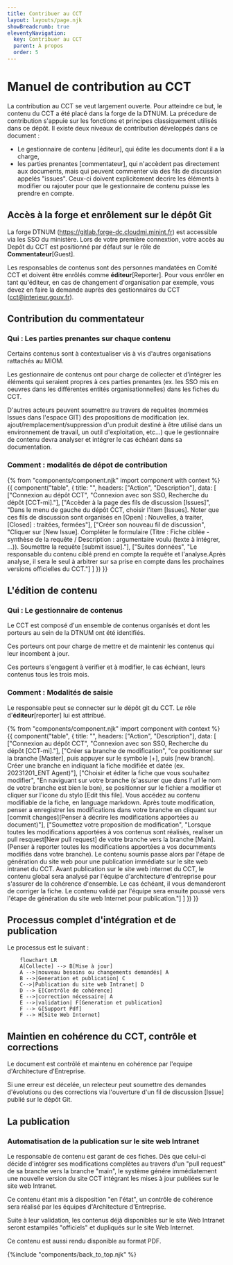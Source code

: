 ```yaml
---
title: Contribuer au CCT
layout: layouts/page.njk
showBreadcrumb: true
eleventyNavigation:
  key: Contribuer au CCT
  parent: À propos
  order: 5
---
```


# Manuel de contribution au CCT

La contribution au CCT se veut largement ouverte.
Pour atteindre ce but, le contenu du CCT a été placé dans la forge de la DTNUM.
La précedure de contribution s'appuie sur les fonctions et principes classiquement utilisés dans ce dépôt.
Il existe deux niveaux de contribution développés dans ce document : 
- Le gestionnaire de contenu [éditeur], qui édite les documents dont il a la charge,
- les parties prenantes [commentateur], qui n'accèdent pas directement aux documents, mais qui peuvent commenter via des fils de discussion appelés "issues". Ceux-ci doivent explicitement decrire les éléments à modifier ou rajouter pour que le gestionnaire de contenu puisse les prendre en compte.

## Accès à la forge et enrôlement sur le dépôt Git
La forge DTNUM (<https://gitlab.forge-dc.cloudmi.minint.fr>) est accessible via les SSO du ministère. 
Lors de votre première connextion, votre accès au Depôt du CCT est positionné par défaut sur le rôle de **Commentateur**[Guest]. 

Les responsables de contenus sont des personnes mandatées en Comité CCT et doivent être enrôlés comme **éditeur**[Reporter].
Pour vous enrôler en tant qu'éditeur, en cas de changement d'organisation par exemple, vous devez en faire la demande auprès des gestionnaires du CCT (<cct@interieur.gouv.fr>).


## Contribution du commentateur
### Qui : Les parties prenantes sur chaque contenu
Certains contenus sont à contextualiser vis à vis d'autres organisations rattachés au MIOM.

Les gestionnaire de contenus ont pour charge de collecter et d'intégrer les éléments qui seraient propres à ces parties prenantes (ex. les SSO mis en oeuvres dans les différentes entités organisationnelles) dans les fiches du CCT.

D'autres acteurs peuvent soumettre au travers de requêtes (nommées Issues dans l'espace GIT) des propositions de modification (ex. ajout/remplacement/suppression d'un produit destiné à être utilisé dans un environnement de travail, un outil d'exploitation, etc...) que le gestionnaire de contenu devra analyser et intégrer le cas échéant dans sa documentation.


### Comment : modalités de dépot de contribution

{% from "components/component.njk" import component with context %}
{{ component("table", {
    title: "",
    headers: ["Action", "Description"],
    data: [
        ["Connexion au dépôt CCT", "Connexion avec son SSO, Recherche du dépôt [CCT-mi]."],
        ["Accèder à la page des fils de discussion [Issues]", "Dans le menu de gauche du dépôt CCT, choisir l'item [Issues]. Noter que ces fils de discussion sont organisés en [Open] : Nouvelles, à traiter, [Closed] : traitées, fermées"],
        ["Créer son nouveau fil de discussion", "Cliquer sur [New Issue]. Compléter le formulaire (Titre : Fiche ciblée - synthèse de la requête / Description : argumentaire voulu (texte à intégrer, ...)). Soumettre la requête [submit issue]."],
        ["Suites données", "Le responsable du contenu ciblé prend en compte la requête et l'analyse.Après analyse, il sera le seul à arbitrer sur sa prise en compte dans les prochaines versions officielles du CCT."]
    ]
}) }}


## L'édition de contenu

### Qui : Le gestionnaire de contenus
Le CCT est composé d'un ensemble de contenus organisés et dont les porteurs au sein de la DTNUM ont été identifiés. 

Ces porteurs ont pour charge de mettre et de maintenir les contenus qui leur incombent à jour.

Ces porteurs s'engagent à verifier et à modifier, le cas échéant, leurs contenus tous les trois mois.


### Comment : Modalités de saisie

Le responsable peut se connecter sur le dépôt git du CCT. Le rôle d'**éditeur**[reporter] lui est attribué.

{% from "components/component.njk" import component with context %}
{{ component("table", {
    title: "",
    headers: ["Action", "Description"],
    data: [
        ["Connexion au dépôt CCT", "Connexion avec son SSO, Recherche du dépôt [CCT-mi]."],
        ["Créer sa branche de modification", "ce positionner sur la branche [Master], puis appuyer sur le symbole [+], puis [new branch]. Créer une branche en indiquant la fiche modifiée et datée (ex. 20231201_ENT Agent)"],
        ["Choisir et éditer la fiche que vous souhaitez modifier", "En naviguant sur votre branche (s'assurer que dans l'url le nom de votre branche est bien le bon), se positionner sur le fichier a modifier et cliquer sur l'icone du stylo [Edit this file]. Vous accédez au contenu modifiable de la fiche, en language markdown. Après toute modification, penser a enregistrer les modifications dans votre branche en cliquant sur [commit changes](Penser à décrire les modifications apportées au document)"],
        ["Soumettez votre proposition de modification", "Lorsque toutes les modifications apportées à vos contenus sont réalisés, realiser un pull resquest[New pull request] de votre branche vers la branche [Main].(Penser à reporter toutes les modifications apportées a vos documments modifiés dans votre branche). Le contenu soumis passe alors par l'étape de génération du site web pour une publication immédiate sur le site web intranet du CCT. Avant publication sur le site web internet du CCT, le contenu global sera analysé par l'équipe d'architecture d'entreprise pour s'assurer de la cohérence d'ensemble. Le cas échéant, il vous demanderont de corriger la fiche. Le contenu validé par l'équipe sera ensuite poussé vers l'étape de génération du site web Internet pour publication."]
    ]
}) }}


## Processus complet d'intégration et de publication
Le processus est le suivant : 

```mermaid
    flowchart LR
    A[Collecte] --> B[Mise à jour]
    A -->|nouveau besoins ou changements demandés| A
    B -->|Generation et publication| C
    C-->|Publication du site web Intranet| D
    D --> E[Contrôle de cohérence]
    E -->|correction nécessaire| A
    E -->|validation| F[Generation et publication]
    F --> G[Support Pdf] 
    F --> H[Site Web Internet]

```
## Maintien en cohérence du CCT, contrôle et corrections
Le document est contrôlé et maintenu en cohérence par l'equipe d'Architecture d'Entreprise.

Si une erreur est décelée, un relecteur peut soumettre des demandes d'évolutions ou des corrections via l'ouverture d'un fil de discussion [Issue] publié sur le dépôt Git.


## La publication 
### Automatisation de la publication sur le site web Intranet

Le responsable de contenu est garant de ces fiches. Dès que celui-ci décide d'intégrer ses modifications complètes au travers d'un "pull request" de sa branche vers la branche "main", le système génére immédiatement une nouvelle version du site CCT intégrant les mises à jour publiées sur le site web Intranet. 

Ce contenu étant mis à disposition "en l'état", un contrôle de cohérence sera réalisé par les équipes d'Architecture d'Entreprise. 

Suite à leur validation, les contenus déjà disponibles sur le site Web Intranet seront estampilés "officiels" et dupliqués sur le site Web Internet.

Ce contenu est aussi rendu disponible au format PDF. 





{%include "components/back_to_top.njk" %}